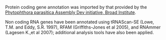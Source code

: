 Protein coding gene annotation was imported by that provided by the [Phytophthora
parasitica Assembly Dev initiative, Broad
Institute](https://olive.broadinstitute.org/projects/phytophthora_parasitica).

Non coding RNA genes have been annotated using tRNAScan-SE (Lowe, T.M.
and Eddy, S.R. 1997), RFAM (Griffiths-Jones et al 2005), and RNAmmer
(Lagesen K.,et al 2007); additional analysis tools have also been
applied.
